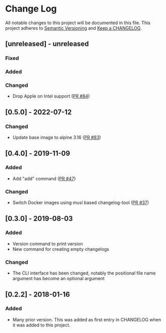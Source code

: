 # Change Log

All notable changes to this project will be documented in this file. This project adheres to [Semantic Versioning](http://semver.org/) and [Keep a CHANGELOG](http://keepachangelog.com/).

## [unreleased] - unreleased

### Fixed


### Added


### Changed

- Drop Apple on Intel support ([PR #84](https://github.com/ponylang/changelog-tool/pull/84))

## [0.5.0] - 2022-07-12

### Changed

- Update base image to alpine 3.16 ([PR #83](https://github.com/ponylang/changelog-tool/pull/83))

## [0.4.0] - 2019-11-09

### Added

- Add "add" command ([PR #47](https://github.com/ponylang/changelog-tool/pull/47))

### Changed

- Switch Docker images using musl based changelog-tool ([PR #37](https://github.com/ponylang/changelog-tool/pull/37))

## [0.3.0] - 2019-08-03

### Added

- Version command to print version
- New command for creating empty changelogs

### Changed

- The CLI interface has been changed, notably the positional file name argument has become an optional argument

## [0.2.2] - 2018-01-16

### Added

- Many prior version. This was added as first entry in CHANGELOG when it was added to this project.

